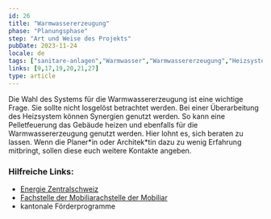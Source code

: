 ```yaml
---
id: 26
title: "Warmwassererzeugung"
phase: "Planungsphase"
step: "Art und Weise des Projekts"
pubDate: 2023-11-24
locale: de
tags: ["sanitare-anlagen","Warmwasser","Warmwassererzeugung","Heizsysteme"]
links: [9,17,19,20,21,27]
type: article
---
```


Die Wahl des Systems für die Warmwassererzeugung ist eine wichtige Frage. Sie sollte nicht losgelöst betrachtet werden. Bei einer Überarbeitung des Heizsystem können Synergien genutzt werden. So kann eine Pelletfeuerung das Gebäude heizen und ebenfalls für die Warmwassererzeugung genutzt werden. Hier lohnt es, sich beraten zu lassen. Wenn die Planer\*in oder Architek\*tin dazu zu wenig Erfahrung mitbringt, sollen diese euch weitere Kontakte angeben.

### Hilfreiche Links:

- [Energie Zentralschweiz](energie-zentralschweiz.ch/fachinformationen/muken.html)
- [Fachstelle der Mobiliarachstelle der Mobiliar](buildigo.ch/de/article/energieberater)
- kantonale Förderprogramme

